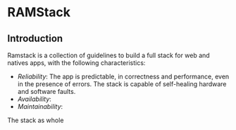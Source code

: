 # RAMStack
## Introduction

Ramstack is a collection of guidelines to build a full stack for web and natives apps, with the following characteristics:

 - *Reliability*: The app is predictable, in correctness and performance, even in the presence of errors. The stack is capable of self-healing hardware and software faults.
 - *Availability*:  
 - *Maintainability*:

The stack as whole 
<!--stackedit_data:
eyJoaXN0b3J5IjpbMzM2NDA3Nzk3LC0yMDA0MzQwNTksLTE4Nz
c1OTUyNzVdfQ==
-->